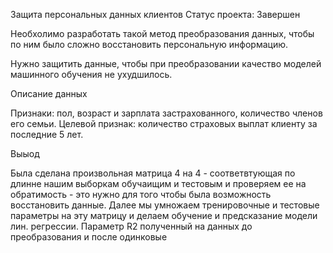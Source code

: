 Защита персональных данных клиентов
Статус проекта: Завершен

Необхолимо разработать такой метод преобразования данных, чтобы по ним было сложно восстановить персональную информацию. 

Нужно защитить данные, чтобы при преобразовании качество моделей машинного обучения не ухудшилось. 

Описание данных

Признаки: пол, возраст и зарплата застрахованного, количество членов его семьи.
Целевой признак: количество страховых выплат клиенту за последние 5 лет.

Выыод

Была сделана произвольная матрица 4 на 4 - соответвтующая по длинне нашим выборкам обучаищим и тестовым и проверяем ее на обратимость - это нужно для того чтобы была возможность восстановить данные. Далее мы умножаем тренировочные и тестовые параметры на эту матрицу и делаем обучение и предсказание модели лин. регрессии. Параметр R2 полученный на данных до преобразования и после одинковые